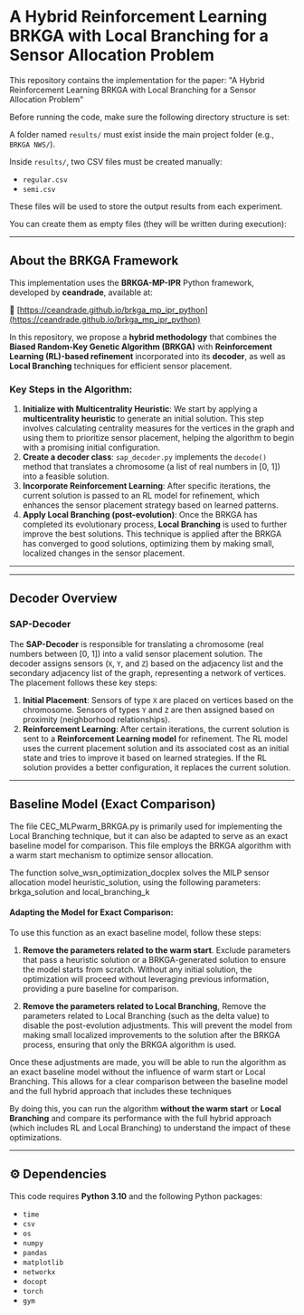 # A Hybrid Reinforcement Learning BRKGA with Local Branching for a Sensor Allocation Problem

This repository contains the implementation for the paper: "A Hybrid Reinforcement Learning BRKGA with Local Branching for a Sensor Allocation Problem"

Before running the code, make sure the following directory structure is set:

A folder named `results/` must exist inside the main project folder (e.g., `BRKGA NWS/`).

Inside `results/`, two CSV files must be created manually:

- `regular.csv`
- `semi.csv`

These files will be used to store the output results from each experiment.

You can create them as empty files (they will be written during execution):

---

## About the BRKGA Framework

This implementation uses the **BRKGA-MP-IPR** Python framework, developed by **ceandrade**, available at:

🔗 [https://ceandrade.github.io/brkga_mp_ipr_python](https://ceandrade.github.io/brkga_mp_ipr_python)

In this repository, we propose a **hybrid methodology** that combines the **Biased Random-Key Genetic Algorithm (BRKGA)** with **Reinforcement Learning (RL)-based refinement** incorporated into its **decoder**, as well as **Local Branching** techniques for efficient sensor placement.


### Key Steps in the Algorithm:

1. **Initialize with Multicentrality Heuristic**: We start by applying a **multicentrality heuristic** to generate an initial solution. This step involves calculating centrality measures for the vertices in the graph and using them to prioritize sensor placement, helping the algorithm to begin with a promising initial configuration.
2. **Create a decoder class**: `sap_decoder.py` implements the `decode()` method that translates a chromosome (a list of real numbers in [0, 1]) into a feasible solution.
3. **Incorporate Reinforcement Learning**: After specific iterations, the current solution is passed to an RL model for refinement, which enhances the sensor placement strategy based on learned patterns.
4. **Apply Local Branching (post-evolution)**: Once the BRKGA has completed its evolutionary process, **Local Branching** is used to further improve the best solutions. This technique is applied after the BRKGA has converged to good solutions, optimizing them by making small, localized changes in the sensor placement.

---
---

## Decoder Overview

### SAP-Decoder

The **SAP-Decoder** is responsible for translating a chromosome (real numbers between [0, 1]) into a valid sensor placement solution. The decoder assigns sensors (`X`, `Y`, and `Z`) based on the adjacency list and the secondary adjacency list of the graph, representing a network of vertices. The placement follows these key steps:

1. **Initial Placement**: Sensors of type `X` are placed on vertices based on the chromosome. Sensors of types `Y` and `Z` are then assigned based on proximity (neighborhood relationships).
2. **Reinforcement Learning**: After certain iterations, the current solution is sent to a **Reinforcement Learning model** for refinement. The RL model uses the current placement solution and its associated cost as an initial state and tries to improve it based on learned strategies. If the RL solution provides a better configuration, it replaces the current solution.

---
## Baseline Model (Exact Comparison)

The file CEC_MLPwarm_BRKGA.py is primarily used for implementing the Local Branching technique, but it can also be adapted to serve as an exact baseline model for comparison. This file employs the BRKGA algorithm with a warm start mechanism to optimize sensor allocation.

The function solve_wsn_optimization_docplex solves the MILP sensor allocation model heuristic_solution, using the following parameters: brkga_solution and local_branching_k

#### Adapting the Model for Exact Comparison:
To use this function as an exact baseline model, follow these steps:

1. **Remove the parameters related to the warm start**.
Exclude parameters that pass a heuristic solution or a BRKGA-generated solution to ensure the model starts from scratch. Without any initial solution, the optimization will proceed without leveraging previous information, providing a pure baseline for comparison.

2. **Remove the parameters related to Local Branching**,
Remove the parameters related to Local Branching (such as the delta value) to disable the post-evolution adjustments. This will prevent the model from making small localized improvements to the solution after the BRKGA process, ensuring that only the BRKGA algorithm is used.

Once these adjustments are made, you will be able to run the algorithm as an exact baseline model without the influence of warm start or Local Branching. This allows for a clear comparison between the baseline model and the full hybrid approach that includes these techniques

By doing this, you can run the algorithm **without the warm start** or **Local Branching** and compare its performance with the full hybrid approach (which includes RL and Local Branching) to understand the impact of these optimizations.

---


## ⚙️ Dependencies

This code requires **Python 3.10** and the following Python packages:

- `time`
- `csv`
- `os`
- `numpy`
- `pandas`
- `matplotlib`
- `networkx`
- `docopt`
- `torch`
- `gym`
